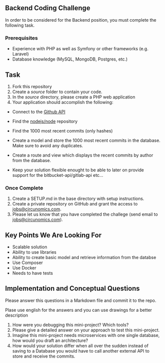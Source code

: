 ## Backend Coding Challenge 

In order to be considered for the Backend position, you must complete the following task. 

### Prerequisites

- Experience with PHP as well as Symfony or other frameworks (e.g. Laravel) 
- Database knowledge (MySQL, MongoDB, Postgres, etc.)

## Task

1. Fork this repository
2. Create a *source* folder to contain your code. 
3. In the *source* directory, please create a PHP web application
4. Your application should accomplish the following:

* Connect to the [Github API](http://developer.github.com/)

* Find the [nodejs/node](https://github.com/nodejs/node) repository

* Find the 1000 most recent commits (only hashes)

* Create a model and store the 1000 most recent commits in the database. Make sure to avoid any duplicates.

* Create a route and view which displays the recent commits by author from the database. 

* Keep your solution flexible enought to be able to later on provide support for the bitbucket-api/gitlab-api etc...

  
### Once Complete
1. Create a SETUP.md in the base directory with setup instructions.
2. Create a private repository on GitHub and grant the access to jobs@circunomics.com.
3. Please let us know that you have completed the challege (send email to jobs@circunomics.com).

## Key Points We Are Looking For
* Scalable solution
* Ability to use libraries
* Ability to create basic model and retrieve information from the databse
* Use Composer
* Use Docker
* Needs to have tests
 
## Implementation and Conceptual Questions

Please answer this questions in a Markdown file and commit it to the repo.

Plase use english for the answers and you can use drawings for a better description

1. How were you debugging this mini-project? Which tools?
2. Please give a detailed answer on your approach to test this mini-project.
3. Imagine this mini-project needs microservices with one single database, how would you draft an architecture? 
4. How would your solution differ when all over the sudden instead of saving to a Database you would have to call another external API to store and receive the commits.
  
